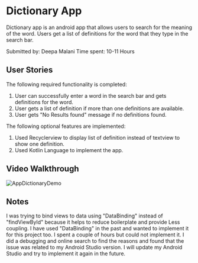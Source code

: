 # Dictionary App
Dictionary app is an android app that allows users to search for the meaning of the word. Users get a list of definitions for the word that 
they type in the search bar.

Submitted by: Deepa Malani
Time spent: 10-11 Hours

## User Stories

The following required functionality is completed:
1. User can successfully enter a word in the search bar and gets definitions for the word.
2. User gets a list of definition if more than one definitions are available.
3. User gets "No Results found" message if no definitions found.

The following optional features are implemented:
1. Used Recyclerview to display list of definition instead of textview to show one definition.
2. Used Kotlin Language to implement the app.

## Video Walkthrough
![AppDictionaryDemo](https://user-images.githubusercontent.com/24900514/155388046-7dca8968-b36d-4da3-8d23-91a29c898af8.gif)

## Notes
I was trying to bind views to data using "DataBinding" instead of "findViewById" because it helps to reduce boilerplate and provide Less coupling. I have used "DataBinding" in the past and wanted to implement it for this project too. 
I spent a couple of hours but could not implement it. I did a debugging and online search to find the reasons and found that the issue was related to my Android Studio version. 
I will update my Android Studio and try to implement it again in the future.
